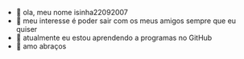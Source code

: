 - 👋 ola, meu nome isinha22092007
- 👀 meu interesse é poder sair com os meus amigos sempre que eu quiser
- 🌱 atualmente eu estou aprendendo a programas no  GitHub
- 💞️ amo abraços 
